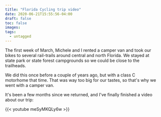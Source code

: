 ```yaml
---
title: "Florida Cycling trip video"
date: 2020-06-21T15:55:56-04:00
draft: false
toc: false
images:
tags:
  - untagged
---
```

The first week of March, Michele and I rented a camper van and took our bikes to several
rail-trails around central and north Florida. We stayed at state park or state forest
campgrounds so we could be close to the trailheads.

We did this once before a couple of years ago, but with a class C motorhome that time.
That was way too big for our tastes, so that's why we went with a camper van.

It's been a few months since we returned, and I've finally finished a video about our trip:

{{< youtube meSyMKQLy6w >}}
